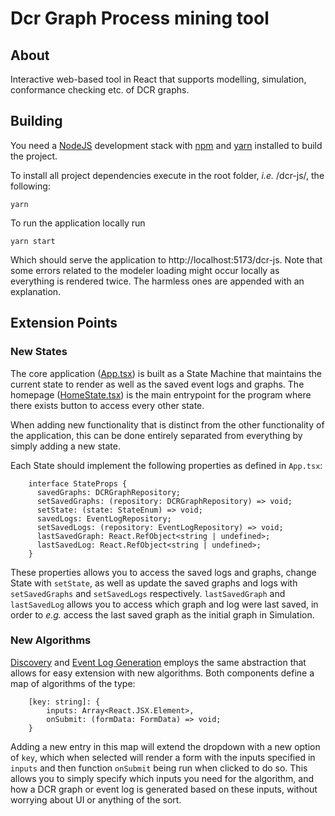 # Dcr Graph Process mining tool
 
## About
 
Interactive web-based tool in React that supports modelling, simulation, conformance checking etc. of DCR graphs.
 
## Building
 
You need a [NodeJS](http://nodejs.org) development stack with [npm](https://npmjs.org) and [yarn](https://classic.yarnpkg.com/lang/en/docs/install/#windows-stable) installed to build the project.
 
To install all project dependencies execute in the root folder, *i.e.* /dcr-js/, the following: 
 
```
yarn
```

To run the application locally run

```
yarn start
```
 
Which should serve the application to http://localhost:5173/dcr-js. Note that some errors related to the modeler loading might occur locally as everything is rendered twice. The harmless ones are appended with an explanation.

## Extension Points

### New States

The core application ([App.tsx](https://github.com/hugoalopez-dtu/dcr-js/tree/main/app/src/App.tsx)) is built as a State Machine that maintains the current state to render as well as the saved event logs and graphs. The homepage ([HomeState.tsx](https://github.com/hugoalopez-dtu/dcr-js/tree/main/app/src/components/HomeState.tsx)) is the main entrypoint for the program where there exists button to access every other state.

When adding new functionality that is distinct from the other functionality of the application, this can be done entirely separated from everything by simply adding a new state.

Each State should implement the following properties as defined in `App.tsx`:
```
    interface StateProps {
      savedGraphs: DCRGraphRepository;
      setSavedGraphs: (repository: DCRGraphRepository) => void;
      setState: (state: StateEnum) => void;
      savedLogs: EventLogRepository;
      setSavedLogs: (repository: EventLogRepository) => void;
      lastSavedGraph: React.RefObject<string | undefined>;
      lastSavedLog: React.RefObject<string | undefined>;
    }
```
These properties allows you to access the saved logs and graphs, change State with `setState`, as well as update the saved graphs and logs with `setSavedGraphs` and `setSavedLogs` respectively. `lastSavedGraph` and `lastSavedLog` allows you to access which graph and log were last saved, in order to *e.g.* access the last saved graph as the initial graph in Simulation.

### New Algorithms 

[Discovery](https://github.com/hugoalopez-dtu/dcr-js/tree/main/app/src/components/DiscoveryState.tsx) and [Event Log Generation](https://github.com/hugoalopez-dtu/dcr-js/tree/main/app/src/components/EventLogGenerationState.tsx) employs the same abstraction that allows for easy extension with new algorithms. Both components define a map of algorithms of the type:
```
    [key: string]: {
        inputs: Array<React.JSX.Element>,
        onSubmit: (formData: FormData) => void;
    }
```
Adding a new entry in this map will extend the dropdown with a new option of `key`, which when selected will render a form with the inputs specified in `inputs` and then function `onSubmit` being run when clicked to do so. This allows you to simply specify which inputs you need for the algorithm, and how a DCR graph or event log is generated based on these inputs, without worrying about UI or anything of the sort.